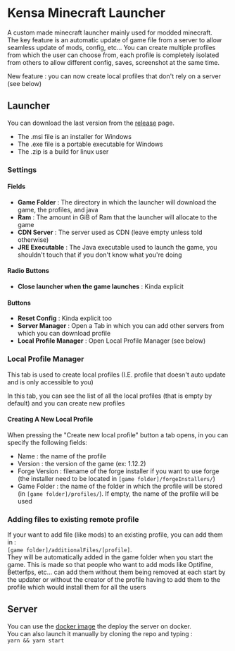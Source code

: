 # Kensa Minecraft Launcher

A custom made minecraft launcher mainly used for modded minecraft.\
The key feature is an automatic update of game file from a server to allow seamless update of mods, config, etc...
You can create multiple profiles from which the user can choose from, each profile is completely isolated from others to allow different config, saves, screenshot at the same time.

New feature : you can now create local profiles that don't rely on a server (see below)

## Launcher

You can download the last version from the [release](https://github.com/Kensaa/kensa-minecraft-launcher/releases/latest) page.

-   The .msi file is an installer for Windows
-   The .exe file is a portable executable for Windows
-   The .zip is a build for linux user

### Settings

#### Fields

-   **Game Folder** : The directory in which the launcher will download the game, the profiles, and java
-   **Ram** : The amount in GiB of Ram that the launcher will allocate to the game
-   **CDN Server** : The server used as CDN (leave empty unless told otherwise)
-   **JRE Executable** : The Java executable used to launch the game, you shouldn't touch that if you don't know what you're doing

#### Radio Buttons

-   **Close launcher when the game launches** : Kinda explicit

#### Buttons

-   **Reset Config** : Kinda explicit too
-   **Server Manager** : Open a Tab in which you can add other servers from which you can download profile
-   **Local Profile Manager** : Open Local Profile Manager (see below)

### Local Profile Manager

This tab is used to create local profiles (I.E. profile that doesn't auto update and is only accessible to you)

In this tab, you can see the list of all the local profiles (that is empty by default) and you can create new profiles

#### Creating A New Local Profile

When pressing the "Create new local profile" button a tab opens, in you can specify the following fields:

-   Name : the name of the profile
-   Version : the version of the game (ex: 1.12.2)
-   Forge Version : filename of the forge installer if you want to use forge (the installer need to be located in `[game folder]/forgeInstallers/`)
-   Game Folder : the name of the folder in which the profile will be stored (in `[game folder]/profiles/`). If empty, the name of the profile will be used

### Adding files to existing remote profile

If your want to add file (like mods) to an existing profile, you can add them in :\
`[game folder]/additionalFiles/[profile]`.\
 They will be automatically added in the game folder when you start the game. This is made so that people who want to add mods like Optifine, Betterfps, etc... can add them without them being removed at each start by the updater or without the creator of the profile having to add them to the profile which would install them for all the users

## Server

You can use the [docker image](https://hub.docker.com/repository/docker/kensa/kensa-minecraft-launcher-server/general) the deploy the server on docker.\
You can also launch it manually by cloning the repo and typing :\
`yarn && yarn start`
